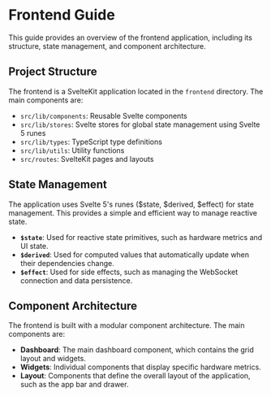 # Frontend Guide

This guide provides an overview of the frontend application, including its structure, state management, and component architecture.

## Project Structure

The frontend is a SvelteKit application located in the `frontend` directory. The main components are:

- `src/lib/components`: Reusable Svelte components
- `src/lib/stores`: Svelte stores for global state management using Svelte 5 runes
- `src/lib/types`: TypeScript type definitions
- `src/lib/utils`: Utility functions
- `src/routes`: SvelteKit pages and layouts

## State Management

The application uses Svelte 5's runes ($state, $derived, $effect) for state management. This provides a simple and efficient way to manage reactive state.

- **`$state`**: Used for reactive state primitives, such as hardware metrics and UI state.
- **`$derived`**: Used for computed values that automatically update when their dependencies change.
- **`$effect`**: Used for side effects, such as managing the WebSocket connection and data persistence.

## Component Architecture

The frontend is built with a modular component architecture. The main components are:

- **Dashboard**: The main dashboard component, which contains the grid layout and widgets.
- **Widgets**: Individual components that display specific hardware metrics.
- **Layout**: Components that define the overall layout of the application, such as the app bar and drawer.
